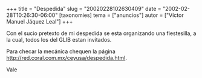 +++
title = "Despedida"
slug = "20020228102630409"
date = "2002-02-28T10:26:30-06:00"
[taxonomies]
tema = ["anuncios"]
autor = ["Víctor Manuel Jáquez Leal"]
+++

Con el sucio pretexto de mi despedida se esta organizando una
fiestesilla, a la cual, todos los del GLIB estan invitados.

Para checar la mecánica chequen la página
<http://red.coral.com.mx/ceyusa/despedida.html>.

Vale
